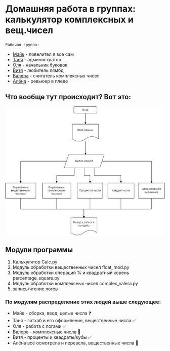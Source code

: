 # Домашняя работа в группах: калькулятор комплексных и вещ.чисел

`Рабочая группа:`
* [Майк](https://github.com/unnamemik) - повелител я все сам
* [Таня](https://github.com/SoleaT) - администратор
* [Оля](https://github.com/OlgaLob) - начальник буковок
* [Витя](https://github.com/RemoveFire) - любитель лямбд
* [Валера](https://github.com/ValeriyMakushev) - считатель комплексных чисел
* [Алёна](https://github.com/AlyonaTru) - ревьюер в пледе

## Что вообще тут происходит? Вот это:
![ну такой уж алгоритм](alg.png)

## Модули программы
1. Калькулятор Calc.py
2. Модуль обработки вещественных чисел float_mod.py
3. Модуль обработки операций % и квадратный корень percentage_square.py
4. Модуль обработки комплексных чисел complex_valera.py
6. запись/чтение логов

### По модулям распределение этих людей выше следующее:
* Майк - сборка, ввод, целые числа ❓
* Таня - гитхаб и его оформление, вещественные числа  ✅
* Оля - работа с логами ✅
* Валера - комплексные числа 🚫
* Витя - проценты и квадраты/кубы ✅
* Алёна всё осмотрела и перевела, вещественные числа 🚫


